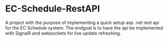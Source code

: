 # EC-Schedule-RestAPI
 A project with the purpose of implementing a quick setup asp .net rest api for the EC Schedule system. The endgoal is to have the api be implemented with SignalR and websockets for live update refreshing.
